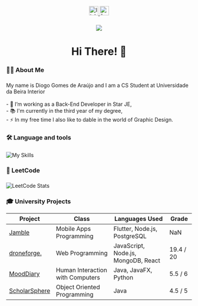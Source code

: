 <div align="center">
  <a href="https://www.linkedin.com/in/diogogomesaraujo/" target="_blank">
    <img src="https://img.shields.io/static/v1?message=LinkedIn&logo=linkedin&label=&color=0077B5&logoColor=white&labelColor=&style=for-the-badge" height="25" alt="linkedin logo"  />
  </a>
  <a href="https://www.behance.net/diogoaraujo14" target="_blank">
    <img src="https://img.shields.io/static/v1?message=Behance&logo=behance&label=&color=1769ff&logoColor=white&labelColor=&style=for-the-badge" height="25" alt="behance logo"  />
  </a>
</div>

###

<div align="center">
  <img src="https://visitor-badge.laobi.icu/badge?page_id=diogogomesaraujo.diogogomesaraujo&"  />
</div>

###

<h1 align="center">Hi There! 👋</h1>

###

<h3 align="left">👩‍💻  About Me</h3>

###

<p align="left">My name is Diogo Gomes de Araújo and I am a CS Student at Universidade da Beira Interior<br><br>- 🔭 I’m working as a Back-End Developer in Star JE,<br>- 📚 I'm currently in the third year of my degree,<br>- ⚡ In my free time I also like to dable in the world of Graphic Design.</p>

###

<h3 align="left">🛠 Language and tools</h3>

###

![My Skills](https://go-skill-icons.vercel.app/api/icons?i=c,java,python,rust,javascript,nodejs,postgresql,mongodb)

###

<h3 align="left">🎯 LeetCode</h3>

###

<img src="https://leetcard.jacoblin.cool/diogogomesaraujo?theme=dark&font=Allerta&ext=none" alt="LeetCode Stats" />

###

<h3 align="left">🎓  University Projects</h3>

<table>
  <thead>
    <tr>
      <th>Project</th>
      <th>Class</th>
      <th>Languages Used</th>
      <th>Grade</th>
    </tr>
  </thead>
  <tbody>
    <tr>
      <td><a href="https://github.com/diogogomesaraujo/Jamble">Jamble</a></td>
      <td>Mobile Apps Programming</td>
      <td>Flutter, Node.js, PostgreSQL</td>
      <td>NaN</td>
    </tr>
    <tr>
      <td><a href="https://github.com/diogogomesaraujo/DroneForge">droneforge.</a></td>
      <td>Web Programming</td>
      <td>JavaScript, Node.js, MongoDB, React</td>
      <td>19.4 / 20</td>
    </tr>
     <tr>
      <td><a href="https://github.com/diogogomesaraujo/MoodDiary">MoodDiary</a></td>
      <td>Human Interaction with Computers</td>
      <td>Java, JavaFX, Python</td>
      <td>5.5 / 6</td>
    </tr>
    <tr>
      <td><a href="https://github.com/diogogomesaraujo/ScholarSphere">ScholarSphere</a></td>
      <td>Object Oriented Programming</td>
      <td>Java</td>
      <td>4.5 / 5</td>
    </tr>
    <!-- Add more projects as needed -->
  </tbody>
</table>

